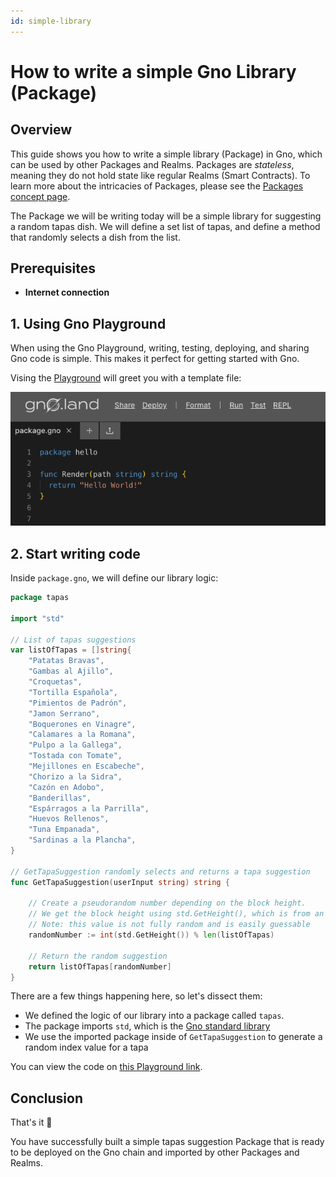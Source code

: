```yaml
---
id: simple-library
---
```


# How to write a simple Gno Library (Package)

## Overview

This guide shows you how to write a simple library (Package) in Gno, which can be used by other Packages and Realms.
Packages are _stateless_, meaning they do not hold state like regular Realms (Smart Contracts). To learn more about the
intricacies of Packages, please see the [Packages concept page](../concepts/packages.md).

The Package we will be writing today will be a simple library for suggesting a random tapas dish.
We will define a set list of tapas, and define a method that randomly selects a dish from the list.

## Prerequisites

- **Internet connection**

## 1. Using Gno Playground

When using the Gno Playground, writing, testing, deploying, and sharing Gno code
is simple. This makes it perfect for getting started with Gno.

Vising the [Playground](https://play.gno.land) will greet you with a template file:

![Default](../assets/how-to-guides/simple-library/playground_welcome.png)

## 2. Start writing code

Inside `package.gno`, we will define our library logic:

[embedmd]:# (../assets/how-to-guides/simple-library/tapas.gno go)
```go
package tapas

import "std"

// List of tapas suggestions
var listOfTapas = []string{
	"Patatas Bravas",
	"Gambas al Ajillo",
	"Croquetas",
	"Tortilla Española",
	"Pimientos de Padrón",
	"Jamon Serrano",
	"Boquerones en Vinagre",
	"Calamares a la Romana",
	"Pulpo a la Gallega",
	"Tostada con Tomate",
	"Mejillones en Escabeche",
	"Chorizo a la Sidra",
	"Cazón en Adobo",
	"Banderillas",
	"Espárragos a la Parrilla",
	"Huevos Rellenos",
	"Tuna Empanada",
	"Sardinas a la Plancha",
}

// GetTapaSuggestion randomly selects and returns a tapa suggestion
func GetTapaSuggestion(userInput string) string {

	// Create a pseudorandom number depending on the block height.
	// We get the block height using std.GetHeight(), which is from an imported Gno library, "std"
	// Note: this value is not fully random and is easily guessable
	randomNumber := int(std.GetHeight()) % len(listOfTapas)

	// Return the random suggestion
	return listOfTapas[randomNumber]
}
```

There are a few things happening here, so let's dissect them:

- We defined the logic of our library into a package called `tapas`.
- The package imports `std`, which
is the [Gno standard library](../concepts/standard-library/overview.md)
- We use the imported package inside of `GetTapaSuggestion` to generate a
random index value for a tapa

You can view the code on [this Playground link](https://play.gno.land/p/3uwBqP66ekC).

## Conclusion

That's it 🎉

You have successfully built a simple tapas suggestion Package that is ready to be deployed on the Gno chain and imported
by other Packages and Realms.
